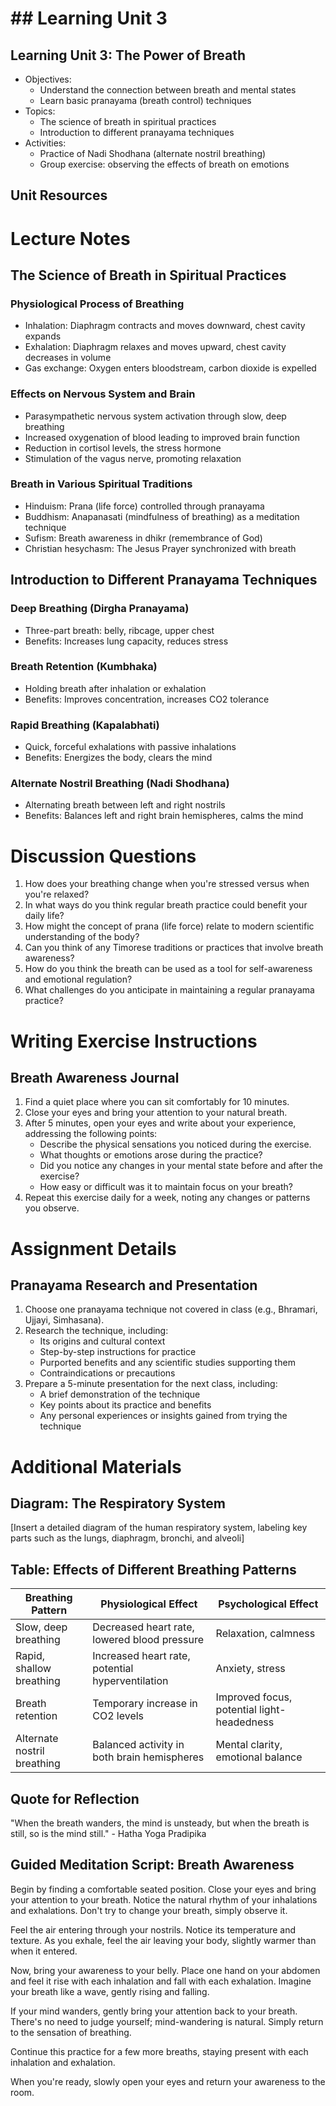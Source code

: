 # ## Learning Unit 3

## Learning Unit 3: The Power of Breath
- Objectives:
  * Understand the connection between breath and mental states
  * Learn basic pranayama (breath control) techniques
- Topics:
  * The science of breath in spiritual practices
  * Introduction to different pranayama techniques
- Activities:
  * Practice of Nadi Shodhana (alternate nostril breathing)
  * Group exercise: observing the effects of breath on emotions

## Unit Resources

# Lecture Notes

## The Science of Breath in Spiritual Practices

### Physiological Process of Breathing
- Inhalation: Diaphragm contracts and moves downward, chest cavity expands
- Exhalation: Diaphragm relaxes and moves upward, chest cavity decreases in volume
- Gas exchange: Oxygen enters bloodstream, carbon dioxide is expelled

### Effects on Nervous System and Brain
- Parasympathetic nervous system activation through slow, deep breathing
- Increased oxygenation of blood leading to improved brain function
- Reduction in cortisol levels, the stress hormone
- Stimulation of the vagus nerve, promoting relaxation

### Breath in Various Spiritual Traditions
- Hinduism: Prana (life force) controlled through pranayama
- Buddhism: Anapanasati (mindfulness of breathing) as a meditation technique
- Sufism: Breath awareness in dhikr (remembrance of God)
- Christian hesychasm: The Jesus Prayer synchronized with breath

## Introduction to Different Pranayama Techniques

### Deep Breathing (Dirgha Pranayama)
- Three-part breath: belly, ribcage, upper chest
- Benefits: Increases lung capacity, reduces stress

### Breath Retention (Kumbhaka)
- Holding breath after inhalation or exhalation
- Benefits: Improves concentration, increases CO2 tolerance

### Rapid Breathing (Kapalabhati)
- Quick, forceful exhalations with passive inhalations
- Benefits: Energizes the body, clears the mind

### Alternate Nostril Breathing (Nadi Shodhana)
- Alternating breath between left and right nostrils
- Benefits: Balances left and right brain hemispheres, calms the mind

# Discussion Questions

1. How does your breathing change when you're stressed versus when you're relaxed?
2. In what ways do you think regular breath practice could benefit your daily life?
3. How might the concept of prana (life force) relate to modern scientific understanding of the body?
4. Can you think of any Timorese traditions or practices that involve breath awareness?
5. How do you think the breath can be used as a tool for self-awareness and emotional regulation?
6. What challenges do you anticipate in maintaining a regular pranayama practice?

# Writing Exercise Instructions

## Breath Awareness Journal

1. Find a quiet place where you can sit comfortably for 10 minutes.
2. Close your eyes and bring your attention to your natural breath.
3. After 5 minutes, open your eyes and write about your experience, addressing the following points:
   - Describe the physical sensations you noticed during the exercise.
   - What thoughts or emotions arose during the practice?
   - Did you notice any changes in your mental state before and after the exercise?
   - How easy or difficult was it to maintain focus on your breath?
4. Repeat this exercise daily for a week, noting any changes or patterns you observe.

# Assignment Details

## Pranayama Research and Presentation

1. Choose one pranayama technique not covered in class (e.g., Bhramari, Ujjayi, Simhasana).
2. Research the technique, including:
   - Its origins and cultural context
   - Step-by-step instructions for practice
   - Purported benefits and any scientific studies supporting them
   - Contraindications or precautions
3. Prepare a 5-minute presentation for the next class, including:
   - A brief demonstration of the technique
   - Key points about its practice and benefits
   - Any personal experiences or insights gained from trying the technique

# Additional Materials

## Diagram: The Respiratory System
[Insert a detailed diagram of the human respiratory system, labeling key parts such as the lungs, diaphragm, bronchi, and alveoli]

## Table: Effects of Different Breathing Patterns

| Breathing Pattern | Physiological Effect | Psychological Effect |
|-------------------|----------------------|----------------------|
| Slow, deep breathing | Decreased heart rate, lowered blood pressure | Relaxation, calmness |
| Rapid, shallow breathing | Increased heart rate, potential hyperventilation | Anxiety, stress |
| Breath retention | Temporary increase in CO2 levels | Improved focus, potential light-headedness |
| Alternate nostril breathing | Balanced activity in both brain hemispheres | Mental clarity, emotional balance |

## Quote for Reflection
"When the breath wanders, the mind is unsteady, but when the breath is still, so is the mind still." - Hatha Yoga Pradipika

## Guided Meditation Script: Breath Awareness

Begin by finding a comfortable seated position. Close your eyes and bring your attention to your breath. Notice the natural rhythm of your inhalations and exhalations. Don't try to change your breath, simply observe it.

Feel the air entering through your nostrils. Notice its temperature and texture. As you exhale, feel the air leaving your body, slightly warmer than when it entered.

Now, bring your awareness to your belly. Place one hand on your abdomen and feel it rise with each inhalation and fall with each exhalation. Imagine your breath like a wave, gently rising and falling.

If your mind wanders, gently bring your attention back to your breath. There's no need to judge yourself; mind-wandering is natural. Simply return to the sensation of breathing.

Continue this practice for a few more breaths, staying present with each inhalation and exhalation.

When you're ready, slowly open your eyes and return your awareness to the room.